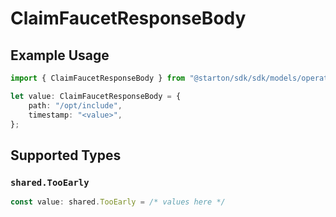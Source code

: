 # ClaimFaucetResponseBody

## Example Usage

```typescript
import { ClaimFaucetResponseBody } from "@starton/sdk/sdk/models/operations";

let value: ClaimFaucetResponseBody = {
    path: "/opt/include",
    timestamp: "<value>",
};
```

## Supported Types

### `shared.TooEarly`

```typescript
const value: shared.TooEarly = /* values here */
```

